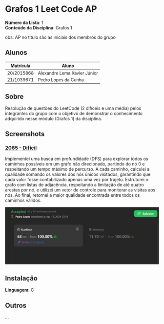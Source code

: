 
# Grafos 1 Leet Code AP

**Número da Lista**: 1<br>
**Conteúdo da Disciplina**: Grafos 1 <br>

obs: AP no titulo são as iniciais dos membros do grupo

## Alunos
|Matrícula | Aluno |
| -- | -- |
| 20/2015868  |  Alexandre Lema Xavier Júnior |
| 21/1039671  |  Pedro Lopes da Cunha |

## Sobre 
Resolução de questões do LeetCode (2 difíceis e uma média) pelos integrantes do grupo com o objetivo de demonstrar o conhecimento adquirido nesse módulo (Grafos 1) da disciplina.

## Screenshots

### [2065 - Difícil](https://leetcode.com/problems/maximum-path-quality-of-a-graph/description/) 
Implementei uma busca em profundidade (DFS) para explorar todos os caminhos possíveis em um grafo não direcionado, partindo do nó 0 e respeitando um tempo máximo de percurso. A cada caminho, calculei a qualidade somando os valores dos nós únicos visitados, garantindo que cada valor fosse contabilizado apenas uma vez por trajeto. Estruturei o grafo com listas de adjacência, respeitando a limitação de até quatro arestas por nó, e utilizei um vetor de controle para monitorar as visitas aos nós. Ao final, retornei a maior qualidade encontrada entre todos os caminhos válidos.

![Print da Resolução 2065](/assets/img2065.png)







## Instalação 
**Linguagem**: C<br>


## Outros 
...




